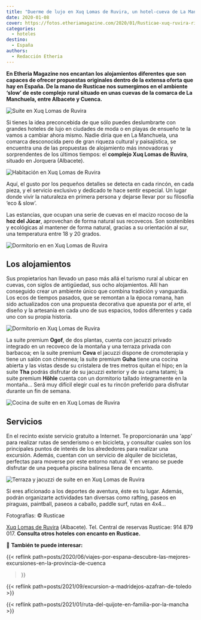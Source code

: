 ```yaml
---
title: "Duerme de lujo en Xuq Lomas de Ruvira, un hotel-cueva de La Manchuela"
date: 2020-01-08
cover: https://fotos.etheriamagazine.com/2020/01/Rusticae-xuq-ruvira-rincon.jpg
categories: 
  - hoteles
destino: 
  - España
authors: 
  - Redacción Etheria
---
```


**En Etheria Magazine nos encantan los alojamientos diferentes que son capaces de 
ofrecer propuestas originales dentro de la extensa oferta que hay en España. De la mano 
de Rusticae nos sumergimos en el ambiente ‘slow’ de este complejo rural situado en unas 
cuevas de la comarca de La Manchuela, entre Albacete y Cuenca.** 

![Suite en Xuq Lomas de Ruvira](https://fotos.etheriamagazine.com/2020/01/rusticae-xuq-ruvira-ogof.jpg "Salón de la suite Ogof.")

Si tienes la idea preconcebida de que sólo puedes deslumbrarte con grandes hoteles de 
lujo en ciudades de moda o en playas de ensueño te la vamos a cambiar ahora mismo. Nadie 
diría que en La Manchuela, una comarca desconocida pero de gran riqueza cultural y 
paisajística, se encuentra una de las propuestas de alojamiento más innovadoras y 
sorprendentes de los últimos tiempos: el **complejo Xuq Lomas de Ruvira**, situado en 
Jorquera (Albacete). 

![Habitación en Xuq Lomas de Ruvira](https://fotos.etheriamagazine.com/2020/01/rusticae-xuq-ruvira-detalle-tha.jpg "Detalle de decoración de la suite Tha.")

Aquí, el gusto por los pequeños detalles se detecta en cada rincón, en cada pieza, y el 
servicio exclusivo y dedicado te hace sentir especial. Un lugar donde vivir la 
naturaleza en primera persona y dejarse llevar por su filosofía ‘eco & slow’. 

Las estancias, que ocupan una serie de cuevas en el macizo rocoso de la **hoz del 
Júcar**, aprovechan de forma natural sus recovecos. Son sostenibles y ecológicas al 
mantener de forma natural, gracias a su orientación al sur, una temperatura entre 18 y 
20 grados. 

![Dormitorio en  en Xuq Lomas de Ruvira](https://fotos.etheriamagazine.com/2020/01/rusticae-xuq-ruvira-dormitorio.jpg "Dormitorio de la suite Ogof.")

## Los alojamientos

Sus propietarios han llevado un paso más allá el turismo rural al ubicar en cuevas, con 
siglos de antigüedad, sus ocho alojamientos. Allí han conseguido crear un ambiente único 
que combina tradición y vanguardia. Los ecos de tiempos pasados, que se remontan a la 
época romana, han sido actualizados con una propuesta decorativa que apuesta por el 
arte, el diseño y la artesanía en cada uno de sus espacios, todos diferentes y cada uno 
con su propia historia. 

![Dormitorio en Xuq Lomas de Ruvira](https://fotos.etheriamagazine.com/2020/01/rusticae-xuq-rovira-coba.jpg "Dormitorio de la suite Coba.")

La suite premium **Ogof**, de dos plantas, cuenta con jacuzzi privado integrado en un 
recoveco de la montaña y una terraza privada con barbacoa; en la suite premium **Cova** 
el jacuzzi dispone de cromoterapia y tiene un salón con chimenea; la suite premium 
**Guha** tiene una cocina abierta y las vistas desde su cristalera de tres metros quitan 
el hipo; en la suite **Tha** podrás disfrutar de su jacuzzi exterior y de su cama 
tatami; la suite premium **Höhle** cuenta con un dormitorio tallado íntegramente en la 
montaña… Será muy difícil elegir cual es tu rincón preferido para disfrutar durante un 
fin de semana. 

![Cocina de suite en  en Xuq Lomas de Ruvira](https://fotos.etheriamagazine.com/2020/01/rusticae-xuq-ruvira-hohgle.jpg "Cocina de la suite Höhle.")

## Servicios

En el recinto existe servicio gratuito a Internet. Te proporcionarán una 'app' para 
realizar rutas de senderismo o en bicicleta, y consultar cuales son los principales 
puntos de interés de los alrededores para realizar una excursión. Además, cuentan con un 
servicio de alquiler de bicicletas, perfectas para moverse por este entorno natural. Y 
en verano se puede disfrutar de una pequeña piscina balinesa llena de encanto. 

![Terraza y jacuzzi de suite en  en Xuq Lomas de Ruvira](https://fotos.etheriamagazine.com/2020/01/rusticae-xuq-ruvira-jacuzzi-tha.jpg "Jacuzzi exterior de la suite Tha.")

Si eres aficionado a los deportes de aventura, éste es tu lugar. Además, podrán 
organizarte actividades tan diversas como rafting, paseos en piraguas, paintball, paseos 
a caballo, paddle surf, rutas en 4x4… 

Fotografías: © Rusticae 

[Xuq Lomas de Ruvira](https://www.rusticae.es/hotel/xuq-lomas-de-ruvira-10745) 
(Albacete). Tel. Central de reservas Rusticae: 914 879 017. **Consulta otros hoteles con 
encanto en Rusticae.** 

📌 **También te puede interesar:** 

{{< reflink 
path=posts/2020/06/viajes-por-espana-descubre-las-mejores-excursiones-en-la-provincia-de-cuenca 
>}} 

{{< reflink path=posts/2021/09/excursion-a-madridejos-azafran-de-toledo >}} 

{{< reflink path=posts/2021/01/ruta-del-quijote-en-familia-por-la-mancha >}}
